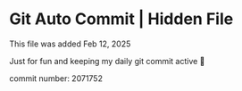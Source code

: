 # Git Auto Commit | Hidden File

This file was added Feb 12, 2025

Just for fun and keeping my daily git commit active 🤪

commit number: 2071752
